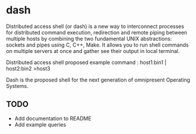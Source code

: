 # dash
Distributed access shell (or dash) is a new way to interconnect processes for distributed command execution, redirection and remote piping between multiple hosts by combining the two fundamental UNIX abstractions: sockets and pipes using C, C++, Make. 
It allows you to run shell commands on multiple servers at once and gather see their output in local terminal.

Distributed access shell proposed example command : 
host1:bin1 | host2:bin2 >host3

Dash is the proposed shell for the next generation of omnipresent Operating Systems.

## TODO
- Add documentation to README
- Add example queries
